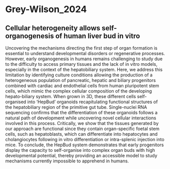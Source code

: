 # Grey-Wilson_2024

## Cellular heterogeneity allows self-organogenesis of human liver bud in vitro

Uncovering the mechanisms directing the first step of organ formation is essential to understand developmental disorders or regenerative processes. However, early organogenesis in humans remains challenging to study due to the difficulty to access primary tissues and the lack of in vitro models, especially in the context of the hepatobiliary system.  Here, we address this limitation by identifying culture conditions allowing the production of a heterogeneous population of pancreatic, hepatic and biliary progenitors combined with cardiac and endothelial cells from human pluripotent stem cells, which mimic the complex cellular composition of the developing hepato-biliary system. When grown in 3D, these different cells self-organised into ‘HepBud’ organoids recapitulating functional structures of the hepatobiliary region of the primitive gut tube. Single-nuclei RNA sequencing confirms that the differentiation of these organoids follows a natural path of development while uncovering novel cellular interactions involved in this process. Critically, we show that the tissues generated by our approach are functional since they contain organ-specific foetal stem cells, such as hepatoblasts, which can differentiate into hepatocytes and cholangiocytes following in vitro differentiation or intra-splenic injection into mice. To conclude, the HepBud system demonstrates that early progenitors display the capacity to self-organise into complex organ buds with high developmental potential, thereby providing an accessible model to study mechanisms currently impossible to apprehend in humans.


